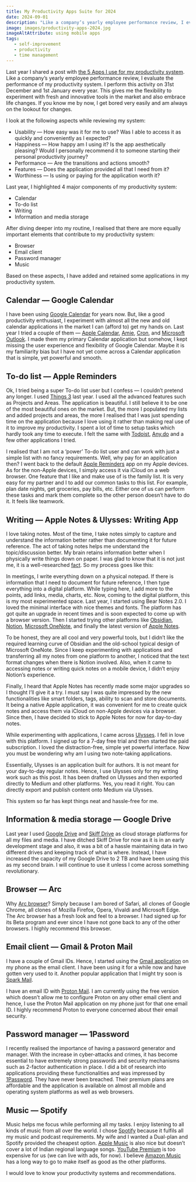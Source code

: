```yaml
---
title: My Productivity Apps Suite for 2024
date: 2024-09-01
description: "Like a company’s yearly employee performance review, I evaluate the performance of my productivity system. I perform this activity on 31st December and 1st January every year. This gives me the flexibility to experiment with fresh and innovative tools in the market and also embrace life changes. If you know me by now, I get bored very easily and am always on the lookout for changes."
image: images/productivity-apps-2024.jpg
imageAltAttribute: using mobile apps
tags:
   - self-improvement
   - productivity 
   - time management
---
```

Last year I shared a post with [the 5 Apps I use for my productivity system](https://athemtikna.medium.com/the-5-apps-i-use-for-my-productivity-system-d8517eae9da4). Like a company’s yearly employee performance review, I evaluate the performance of my productivity system. I perform this activity on 31st December and 1st January every year. This gives me the flexibility to experiment with fresh and innovative tools in the market and also embrace life changes. If you know me by now, I get bored very easily and am always on the lookout for changes.

I look at the following aspects while reviewing my system:  
* Usability — How easy was it for me to use? Was I able to access it as quickly and conveniently as I expected?
* Happiness — How happy am I using it? Is the app aesthetically pleasing? Would I personally recommend it to someone starting their personal productivity journey?
* Performance — Are the transitions and actions smooth?
* Features — Does the application provided all that I need from it?
* Worthiness — Is using or paying for the application worth it?

Last year, I highlighted 4 major components of my productivity system:  
* Calendar
* To-do list
* Writing
* Information and media storage

After diving deeper into my routine, I realised that there are more equally important elements that contribute to my productivity system:  
* Browser
* Email client
* Password manager
* Music  

Based on these aspects, I have added and retained some applications in my productivity system.  

## Calendar — Google Calendar  

I have been using [Google Calendar](https://calendar.google.com/calendar/u/0/r) for years now. But, like a good productivity enthusiast, I experiment with almost all the new and old calendar applications in the market I can (afford to) get my hands on. Last year I tried a couple of them — [Apple Calendar](https://www.icloud.com/calendar), [Amie](https://www.amie.so/), [Cron](https://cron.com/), and [Microsoft Outlook](https://www.microsoft.com/en-au/microsoft-365/outlook/email-and-calendar-software-microsoft-outlook). I made them my primary Calendar application but somehow, I kept missing the user experience and flexibility of Google Calendar. Maybe it is my familiarity bias but I have not yet come across a Calendar application that is simple, yet powerful and smooth.  

## To-do list — Apple Reminders  

Ok, I tried being a super To-do list user but I confess — I couldn’t pretend any longer. I used [Things 3](https://culturedcode.com/things/) last year. I used all the advanced features such as Projects and Areas. The application is beautiful. I still believe it to be one of the most beautiful ones on the market. But, the more I populated my lists and added projects and areas, the more I realised that I was just spending time on the application because I love using it rather than making real use of it to improve my productivity. I spent a lot of time to setup tasks which hardly took any time to execute. I felt the same with [Todoist](https://todoist.com/), [Any.do](https://www.any.do/en) and a few other applications I tried.

I realised that I am not a ‘power’ To-do list user and can work with just a simple list with no fancy requirements. Well, why pay for an application then? I went back to the default [Apple Reminders](https://www.icloud.com/reminders) app on my Apple devices. As for the non-Apple devices, I simply access it via iCloud on a web browser. One feature that I like and make use of is the family list. It is very easy for my partner and I to add our common tasks to this list. For example, plan date nights, get groceries, pay bills, etc. Either one of us can perform these tasks and mark them complete so the other person doesn’t have to do it. It feels like teamwork.

## Writing — Apple Notes & Ulysses: Writing App

I love taking notes. Most of the time, I take notes simply to capture and understand the information better rather than documenting it for future reference. The act of taking notes helps me understand the topic/discussion better. My brain retains information better when I physically write things down on paper. I was glad to know that it is not just me, it is a well-researched [fact](https://www.sciencedaily.com/releases/2021/03/210319080820.htm). So my process goes like this:

In meetings, I write everything down on a physical notepad.
If there is information that I need to document for future reference, I then type everything into a digital platform. While typing here, I add more to the points, add links, media, charts, etc.
Now, coming to the digital platform, this is my most experimented space. Last year, I started using Bear Notes 2.0. I loved the minimal interface with nice themes and fonts. The platform has got quite an upgrade in recent times and is soon expected to come up with a browser version. Then I started trying other platforms like [Obsidian](https://obsidian.md/), [Notion](https://www.notion.so/), [Microsoft OneNote](https://www.microsoft.com/en-us/microsoft-365/onenote/digital-note-taking-app), and finally the latest version of [Apple Notes](https://www.icloud.com/notes).

To be honest, they are all cool and very powerful tools, but I didn’t like the required learning curve of Obsidian and the old-school typical design of Microsoft OneNote. Since I keep experimenting with applications and transferring all my notes from one platform to another, I noticed that the text format changes when there is Notion involved. Also, when it came to accessing notes or writing quick notes on a mobile device, I didn’t enjoy Notion’s experience.

Finally, I heard that Apple Notes has recently made some major upgrades so I thought I’ll give it a try. I must say I was quite impressed by the new functionalities like smart folders, tags, ability to scan and store documents. It being a native Apple application, it was convenient for me to create quick notes and access them via iCloud on non-Apple devices via a browser. Since then, I have decided to stick to Apple Notes for now for day-to-day notes.

While experimenting with applications, I came across [Ulysses](https://ulysses.app/). I fell in love with this platform. I signed up for a 7-day free trial and then started the paid subscription. I loved the distraction-free, simple yet powerful interface. Now you must be wondering why am I using two note-taking applications.

Essentially, Ulysses is an application built for authors. It is not meant for your day-to-day regular notes. Hence, I use Ulysses only for my writing work such as this post. It has been drafted on Ulysses and then exported directly to Medium and other platforms. Yes, you read it right. You can directly export and publish content onto Medium via Ulysses.

This system so far has kept things neat and hassle-free for me.

## Information & media storage — Google Drive

Last year I used [Google Drive](https://www.google.com/intl/en_au/drive/) and [Skiff Drive](https://skiff.com/drive) as cloud storage platforms for all my files and media. I have ditched Skiff Drive for now as it is in an early development stage and also, it was a bit of a hassle maintaining data in two different drives and keeping track of what is where. Instead, I have increased the capacity of my Google Drive to 2 TB and have been using this as my second brain. I will continue to use it unless I come across something revolutionary.

## Browser — Arc

Why [Arc browser](https://arc.net/)? Simply because I am bored of Safari, all clones of Google Chrome, all clones of Mozilla Firefox, Opera, Vivaldi and Microsoft Edge. The Arc browser has a fresh look and feel to a browser. I had signed up for its Beta program and ever since I have not gone back to any of the other browsers. I highly recommend this browser.  

## Email client — Gmail & Proton Mail

I have a couple of Gmail IDs. Hence, I started using the [Gmail application](https://apps.apple.com/us/app/gmail-email-by-google/id422689480) on my phone as the email client. I have been using it for a while now and have gotten very used to it. Another popular application that I might try soon is [Spark Mail](https://sparkmailapp.com/).

I have an email ID with [Proton Mail](https://proton.me/mail). I am currently using the free version which doesn’t allow me to configure Proton on any other email client and hence, I use the Proton Mail application on my phone just for that one email ID. I highly recommend Proton to everyone concerned about their email security.

## Password manager — 1Password

I recently realised the importance of having a password generator and manager. With the increase in cyber-attacks and crimes, it has become essential to have extremely strong passwords and security mechanisms such as 2-factor authentication in place. I did a bit of research into applications providing these functionalities and was impressed by [1Password](https://1password.com/downloads/android/). They have never been breached. Their premium plans are affordable and the application is available on almost all mobile and operating system platforms as well as web browsers.

## Music — Spotify

Music helps me focus while performing all my tasks. I enjoy listening to all kinds of music from all over the world. I chose [Spotify](https://open.spotify.com/) because it fulfils all my music and podcast requirements. My wife and I wanted a Dual-plan and Spotify provided the cheapest option. [Apple Music](https://music.apple.com/us/browse) is also nice but doesn’t cover a lot of Indian regional language songs. [YouTube Premium](https://www.youtube.com/premium) is too expensive for us (we can live with ads, for now). I believe [Amazon Music](https://music.amazon.com/) has a long way to go to make itself as good as the other platforms.

I would love to know your productivity systems and recommendations.